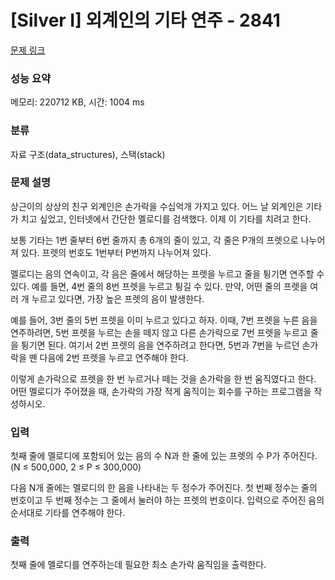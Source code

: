 # [Silver I] 외계인의 기타 연주 - 2841 

[문제 링크](https://www.acmicpc.net/problem/2841) 

### 성능 요약

메모리: 220712 KB, 시간: 1004 ms

### 분류

자료 구조(data_structures), 스택(stack)

### 문제 설명

<p>상근이의 상상의 친구 외계인은 손가락을 수십억개 가지고 있다. 어느 날 외계인은 기타가 치고 싶었고, 인터넷에서 간단한 멜로디를 검색했다. 이제 이 기타를 치려고 한다.</p>

<p>보통 기타는 1번 줄부터 6번 줄까지 총 6개의 줄이 있고, 각 줄은 P개의 프렛으로 나누어져 있다. 프렛의 번호도 1번부터 P번까지 나누어져 있다.</p>

<p>멜로디는 음의 연속이고, 각 음은 줄에서 해당하는 프렛을 누르고 줄을 튕기면 연주할 수 있다. 예를 들면, 4번 줄의 8번 프렛을 누르고 튕길 수 있다. 만약, 어떤 줄의 프렛을 여러 개 누르고 있다면, 가장 높은 프렛의 음이 발생한다.</p>

<p>예를 들어, 3번 줄의 5번 프렛을 이미 누르고 있다고 하자. 이때, 7번 프렛을 누른 음을 연주하려면, 5번 프렛을 누르는 손을 떼지 않고 다른 손가락으로 7번 프렛을 누르고 줄을 튕기면 된다. 여기서 2번 프렛의 음을 연주하려고 한다면, 5번과 7번을 누르던 손가락을 뗀 다음에 2번 프렛을 누르고 연주해야 한다.</p>

<p>이렇게 손가락으로 프렛을 한 번 누르거나 떼는 것을 손가락을 한 번 움직였다고 한다. 어떤 멜로디가 주어졌을 때, 손가락의 가장 적게 움직이는 회수를 구하는 프로그램을 작성하시오.</p>

### 입력 

 <p>첫째 줄에 멜로디에 포함되어 있는 음의 수 N과 한 줄에 있는 프렛의 수 P가 주어진다. (N ≤ 500,000, 2 ≤ P ≤ 300,000)</p>

<p>다음 N개 줄에는 멜로디의 한 음을 나타내는 두 정수가 주어진다. 첫 번째 정수는 줄의 번호이고 두 번째 정수는 그 줄에서 눌러야 하는 프렛의 번호이다. 입력으로 주어진 음의 순서대로 기타를 연주해야 한다.</p>

### 출력 

 <p>첫째 줄에 멜로디를 연주하는데 필요한 최소 손가락 움직임을 출력한다.</p>

